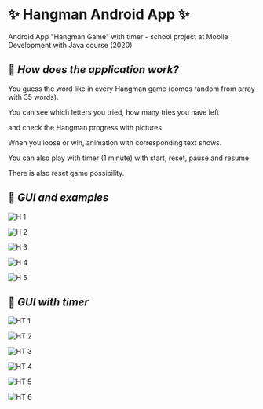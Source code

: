 # :sparkles: Hangman Android App :sparkles:
Android App "Hangman Game" with timer - school project at Mobile Development with Java course (2020)

## :pushpin: _How does the application work?_

You guess the word like in every Hangman game (comes random from array with 35 words).

You can see which letters you tried, how many tries you have left 

and check the Hangman progress with pictures.

When you loose or win, animation with corresponding text shows.

You can also play with timer (1 minute) with start, reset, pause and resume.

There is also reset game possibility.

## :pushpin: _GUI and examples_

![H 1](/images/Hangman1.jpg)

![H 2](/images/Hangman2.jpg)

![H 3](/images/Hangman3.jpg)

![H 4](/images/Hangman4.jpg)

![H 5](/images/Hangman5.jpg)

## :pushpin: _GUI with timer_

![HT 1](/images/Timer1.jpg)

![HT 2](/images/Timer2.jpg)

![HT 3](/images/Timer3.jpg)

![HT 4](/images/Timer4.jpg)

![HT 5](/images/Timer5.jpg)

![HT 6](/images/Timer6.jpg)
